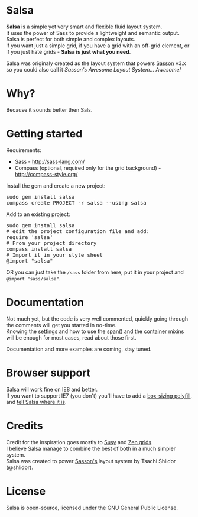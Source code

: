 Salsa
===

**Salsa** is a simple yet very smart and flexible fluid layout system.  
It uses the power of Sass to provide a lightweight and semantic output.  
Salsa is perfect for both simple and complex layouts.  
if you want just a simple grid, if you have a grid with an off-grid element, or
if you just hate grids - **Salsa is just what you need**.

Salsa was originaly created as the layout system that powers [Sasson](http://drupal.org/project/sasson) v3.x
so you could also call it _Sasson's Awesome Layout System... Awesome!_


Why?
===
Because it sounds better then Sals.


Getting started
===

Requirements:

- Sass - http://sass-lang.com/
- Compass (optional, required only for the grid background) - http://compass-style.org/

Install the gem and create a new project:
<pre>
sudo gem install salsa
compass create PROJECT -r salsa --using salsa
</pre>

Add to an existing project:
<pre>
sudo gem install salsa
# edit the project configuration file and add:
require 'salsa'
# From your project directory
compass install salsa
# Import it in your style sheet
@import "salsa"
</pre>
    
OR you can just take the ```/sass``` folder from here, put it in your project and ````@import "sass/salsa"````.


Documentation
===
Not much yet, but the code is very well commented, quickly going through the comments 
will get you started in no-time.  
Knowing the [settings](https://github.com/tsi/Salsa/blob/master/sass/salsa/_settings.scss) 
and how to use the [span()](https://github.com/tsi/Salsa/blob/master/sass/salsa/_system.scss#L98-139) 
and the [container](https://github.com/tsi/Salsa/blob/master/sass/salsa/_system.scss#L31-34) mixins
will be enough for most cases, read about those first.

Documentation and more examples are coming, stay tuned.


Browser support
===
Salsa will work fine on IE8 and better.  
If you want to support IE7 (you don't) you'll have to add a [box-sizing polyfill](https://github.com/Schepp/box-sizing-polyfill),
and [tell Salsa where it is](https://github.com/tsi/Salsa/blob/master/sass/salsa/_settings.scss#L22-28).


Credits
===

Credit for the inspiration goes mostly to [Susy](http://susy.oddbird.net/) and [Zen grids](http://zengrids.com/).  
I believe Salsa manage to combine the best of both in a much simpler system.  
Salsa was created to power [Sasson's](http://drupal.org/project/sasson) layout system by Tsachi Shlidor (@shlidor).


License
===
Salsa is open-source, licensed under the GNU General Public License.
